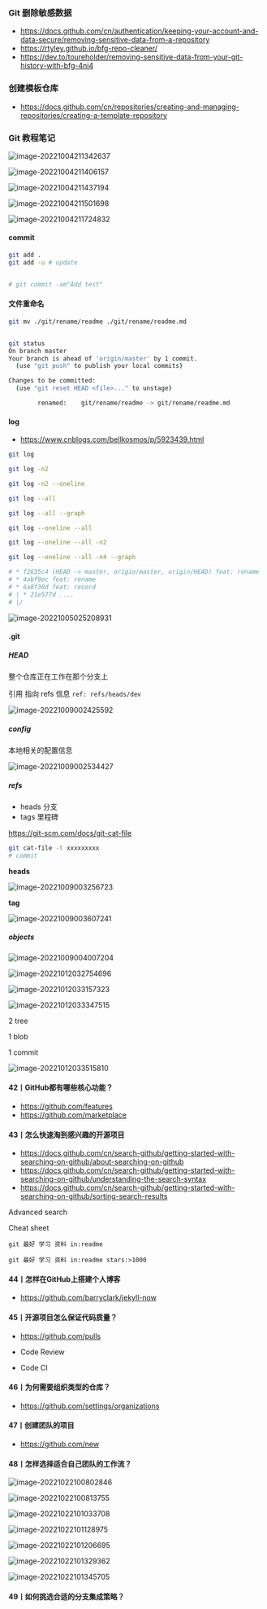 <!-- Git -->

### Git 删除敏感数据

- https://docs.github.com/cn/authentication/keeping-your-account-and-data-secure/removing-sensitive-data-from-a-repository
- https://rtyley.github.io/bfg-repo-cleaner/
- https://dev.to/toureholder/removing-sensitive-data-from-your-git-history-with-bfg-4ni4



### 创建模板仓库

- https://docs.github.com/cn/repositories/creating-and-managing-repositories/creating-a-template-repository

### Git 教程笔记

![image-20221004211342637](https://i.imgur.com/c78jXHN.png)

![image-20221004211406157](https://i.imgur.com/yQki8uO.png)

![image-20221004211437194](https://i.imgur.com/sFInrDw.jpg)

![image-20221004211501698](https://i.imgur.com/nGrdCQq.png)

![image-20221004211724832](https://i.imgur.com/9VQvz1J.png)



#### commit

```bash
git add .
git add -u # update


# git commit -am"Add test"
```

#### 文件重命名

```bash
git mv ./git/rename/readme ./git/rename/readme.md


git status
On branch master
Your branch is ahead of 'origin/master' by 1 commit.
  (use "git push" to publish your local commits)

Changes to be committed:
  (use "git reset HEAD <file>..." to unstage)

        renamed:    git/rename/readme -> git/rename/readme.md

```

#### log

- https://www.cnblogs.com/bellkosmos/p/5923439.html

```bash
git log

git log -n2

git log -n2 --oneline

git log --all

git log --all --graph

git log --oneline --all

git log --oneline --all -n2

git log --oneline --all -n4 --graph

# * f2635c4 (HEAD -> master, origin/master, origin/HEAD) feat: rename
# * 4abf9ec feat: rename
# * 6a8f38d feat: record
# | * 21e577d ....
# |/  
```

![image-20221005025208931](https://i.imgur.com/5mllTyI.png)

#### .git

##### HEAD

整个仓库正在工作在那个分支上

引用 指向 refs 信息 `ref: refs/heads/dev`

![image-20221009002425592](https://i.imgur.com/pNmvncO.jpg)

##### config

本地相关的配置信息

![image-20221009002534427](https://i.imgur.com/0VJNDFl.png)

##### refs

- heads 分支
- tags 里程碑



https://git-scm.com/docs/git-cat-file

```bash
git cat-file -t xxxxxxxxx
# commit
```

**heads**

![image-20221009003256723](https://i.imgur.com/msx8Ymv.jpg)

**tag**

![image-20221009003607241](https://i.imgur.com/ao9DlFN.jpg)

##### objects

![image-20221009004007204](https://i.imgur.com/2nkwuQx.jpg)



![image-20221012032754696](https://i.imgur.com/YZXjOPj.jpg)

![image-20221012033157323](https://i.imgur.com/KZ6D5FZ.png)

![image-20221012033347515](https://i.imgur.com/MLE9udV.png)

2 tree

1 blob

1 commit

![image-20221012033515810](https://i.imgur.com/HVf2xfc.jpg)



#### 42丨GitHub都有哪些核心功能？

- https://github.com/features
- https://github.com/marketplace

#### 43丨怎么快速淘到感兴趣的开源项目

- https://docs.github.com/cn/search-github/getting-started-with-searching-on-github/about-searching-on-github
- https://docs.github.com/cn/search-github/getting-started-with-searching-on-github/understanding-the-search-syntax
- https://docs.github.com/cn/search-github/getting-started-with-searching-on-github/sorting-search-results

Advanced search

Cheat sheet

```
git 最好 学习 资料 in:readme

git 最好 学习 资料 in:readme stars:>1000
```

#### 44丨怎样在GitHub上搭建个人博客

- https://github.com/barryclark/jekyll-now

#### 45丨开源项目怎么保证代码质量？

- https://github.com/pulls



- Code Review
- Code CI

#### 46丨为何需要组织类型的仓库？

- https://github.com/settings/organizations

#### 47丨创建团队的项目

- https://github.com/new

#### 48丨怎样选择适合自己团队的工作流？

![image-20221022100802846](https://i.imgur.com/dZ7BYwd.png)

![image-20221022100813755](https://i.imgur.com/xnL66DK.png)

![image-20221022101033708](https://i.imgur.com/omVPcEi.png)

![image-20221022101128975](https://i.imgur.com/m8zVz2s.png)

![image-20221022101206695](https://i.imgur.com/439mAvv.png)

![image-20221022101329362](https://i.imgur.com/lYpq2g0.png)

![image-20221022101345705](https://i.imgur.com/2gVXFcW.png)

#### 49丨如何挑选合适的分支集成策略？

